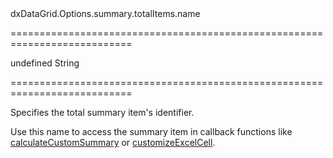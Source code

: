 <!--id-->dxDataGrid.Options.summary.totalItems.name<!--/id-->
===========================================================================
<!--default-->undefined<!--/default-->
<!--type-->String<!--/type-->
===========================================================================

<!--shortDescription-->
Specifies the total summary item's identifier.
<!--/shortDescription-->

<!--fullDescription-->
Use this name to access the summary item in callback functions like [calculateCustomSummary](/Documentation/ApiReference/UI_Widgets/dxDataGrid/Configuration/summary/#calculateCustomSummary) or [customizeExcelCell](/Documentation/ApiReference/UI_Widgets/dxDataGrid/Configuration/export/#customizeExcelCell).
<!--/fullDescription-->
